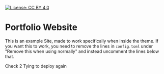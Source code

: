 [![License: CC BY 4.0](https://img.shields.io/badge/License-CC%20BY%204.0-lightgrey.svg)](https://creativecommons.org/licenses/by/4.0/)

# Portfolio Website

This is an example Site, made to work specifically when inside the theme. If you want this to work, you need to remove the lines in `config.toml` under "Remove this when using normally" and instead uncomment the lines below that.


Check 2 Tying to deploy again